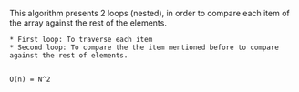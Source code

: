 This algorithm presents 2 loops (nested), in order to compare each item of the array against the rest of the elements.

    * First loop: To traverse each item
    * Second loop: To compare the the item mentioned before to compare against the rest of elements.


    O(n) = N^2